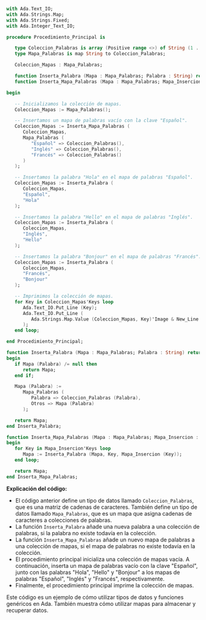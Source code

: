 ```ada
with Ada.Text_IO;
with Ada.Strings.Map;
with Ada.Strings.Fixed;
with Ada.Integer_Text_IO;

procedure Procedimiento_Principal is

   type Coleccion_Palabras is array (Positive range <>) of String (1 .. 30);
   type Mapa_Palabras is map String to Coleccion_Palabras;

   Coleccion_Mapas : Mapa_Palabras;

   function Inserta_Palabra (Mapa : Mapa_Palabras; Palabra : String) return Mapa_Palabras;
   function Inserta_Mapa_Palabras (Mapa : Mapa_Palabras; Mapa_Insercion : Mapa_Palabras) return Mapa_Palabras;

begin

   -- Inicializamos la colección de mapas.
   Coleccion_Mapas := Mapa_Palabras();

   -- Insertamos un mapa de palabras vacío con la clave "Español".
   Coleccion_Mapas := Inserta_Mapa_Palabras (
      Coleccion_Mapas,
      Mapa_Palabras (
         "Español" => Coleccion_Palabras(),
         "Inglés" => Coleccion_Palabras(),
         "Francés" => Coleccion_Palabras()
      )
   );

   -- Insertamos la palabra "Hola" en el mapa de palabras "Español".
   Coleccion_Mapas := Inserta_Palabra (
      Coleccion_Mapas,
      "Español",
      "Hola"
   );

   -- Insertamos la palabra "Hello" en el mapa de palabras "Inglés".
   Coleccion_Mapas := Inserta_Palabra (
      Coleccion_Mapas,
      "Inglés",
      "Hello"
   );

   -- Insertamos la palabra "Bonjour" en el mapa de palabras "Francés".
   Coleccion_Mapas := Inserta_Palabra (
      Coleccion_Mapas,
      "Francés",
      "Bonjour"
   );

   -- Imprimimos la colección de mapas.
   for Key in Coleccion_Mapas'Keys loop
      Ada.Text_IO.Put_Line (Key);
      Ada.Text_IO.Put_Line (
         Ada.Strings.Map.Value (Coleccion_Mapas, Key)'Image & New_Line
      );
   end loop;

end Procedimiento_Principal;

function Inserta_Palabra (Mapa : Mapa_Palabras; Palabra : String) return Mapa_Palabras is
begin
   if Mapa (Palabra) /= null then
      return Mapa;
   end if;

   Mapa (Palabra) :=
      Mapa_Palabras (
         Palabra => Coleccion_Palabras (Palabra),
         Otros => Mapa (Palabra)
      );

   return Mapa;
end Inserta_Palabra;

function Inserta_Mapa_Palabras (Mapa : Mapa_Palabras; Mapa_Insercion : Mapa_Palabras) return Mapa_Palabras is
begin
   for Key in Mapa_Insercion'Keys loop
      Mapa := Inserta_Palabra (Mapa, Key, Mapa_Insercion (Key));
   end loop;

   return Mapa;
end Inserta_Mapa_Palabras;
```

**Explicación del código:**

* El código anterior define un tipo de datos llamado `Coleccion_Palabras`, que es una matriz de cadenas de caracteres. También define un tipo de datos llamado `Mapa_Palabras`, que es un mapa que asigna cadenas de caracteres a colecciones de palabras.
* La función `Inserta_Palabra` añade una nueva palabra a una colección de palabras, si la palabra no existe todavía en la colección.
* La función `Inserta_Mapa_Palabras` añade un nuevo mapa de palabras a una colección de mapas, si el mapa de palabras no existe todavía en la colección.
* El procedimiento principal inicializa una colección de mapas vacía. A continuación, inserta un mapa de palabras vacío con la clave "Español", junto con las palabras "Hola", "Hello" y "Bonjour" a los mapas de palabras "Español", "Inglés" y "Francés", respectivamente.
* Finalmente, el procedimiento principal imprime la colección de mapas.

Este código es un ejemplo de cómo utilizar tipos de datos y funciones genéricos en Ada. También muestra cómo utilizar mapas para almacenar y recuperar datos.